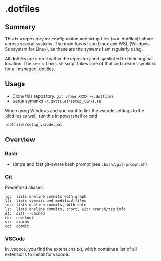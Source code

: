 # .dotfiles

## Summary

This is a repository for configuration and setup files (aka .dotfiles) I share across several systems. The main focus is on Linux and
WSL (Windows Subsystem for Linux), as these are the systems I am regularly using.

All dotfiles are stored within the repository and symlinked to their original location. The `setup_links.sh` script takes care of that
and creates symlinks for all managed .dotfiles.

## Usage

- Clone this repository.
  `git clone XXXX ~/.dotfiles`
- Setup symlinks
  `~/.dotfiles/setup_links.sh`

When using Windows and you want to link the vscode settings to the .dotfiles
as well, run this in powershell or cmd

`.dotfiles/setup_vscode.bat`

## Overview

### Bash

- simple and fast git-aware bash prompt (see `.bash/.git-prompt.sh`)

### Git

Predefined aliases:

    lg:  lists oneline commits with graph
    ll:  lists commits and modified files
    lds: lists oneline commits, with date
    ls:  lists oneline commits, short, with branch/tag info
    df:  diff --cached
    co:  checkout
    st:  status
    co:  commit

### VSCode

In .vscode, you find the extensions.txt, which contains a list of all extensions
to install for vscode.
